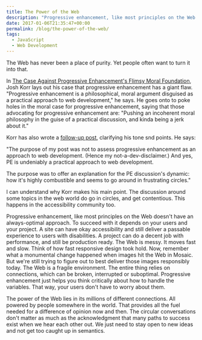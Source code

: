 ```yaml
---
title: The Power of the Web
description: "Progressive enhancement, like most principles on the Web doesn't have an always-optimal approach."
date: 2017-01-06T21:35:47+00:00
permalink: /blog/the-power-of-the-web/
tags:
  - JavaScript
  - Web Development
---
```


The Web has never been a place of purity. Yet people often want to turn it into that.

In [The Case Against Progressive Enhancement's Flimsy Moral Foundation](https://www.viget.com/articles/the-case-against-progressive-enhancements-flimsy-moral-foundation), Josh Korr lays out his case that progressive enhancement has a giant flaw. "Progressive enhancement is a philosophical, moral argument disguised as a practical approach to web development," he says. He goes onto to poke holes in the moral case for progressive enhancement, saying that those advocating for progressive enhancement are: "Pushing an incoherent moral philosophy in the guise of a practical discussion, and kinda being a jerk about it."

Korr has also wrote a [follow-up post](https://www.viget.com/articles/further-thoughts-about-the-progressive-enhancement-discussion), clarifying his tone snd points. He says:

"The purpose of my post was not to assess progressive enhancement as an approach to web development. (Hence my not-a-dev-disclaimer.) And yes, PE is undeniably a practical approach to web development.

The purpose was to offer an explanation for the PE discussion's dynamic: how it's highly combustible and seems to go around in frustrating circles."

I can understand why Korr makes his main point. The discussion around some topics in the web world do go in circles, and get contentious. This happens in the accessibility community too.

Progressive enhancement, like most principles on the Web doesn't have an always-optimal approach. To succeed with it depends on your users and your project. A site can have okay accessibility and still deliver a passable experience to users with disabilities. A project can do a decent job with performance, and still be production ready. The Web is messy. It moves fast and slow. Think of how fast responsive design took hold. Now, remember what a monumental change happened when images hit the Web in Mosaic. But we're still trying to figure out to best deliver those images responsibly today. The Web is a fragile environment. The entire thing relies on connections, which can be broken, interrupted or suboptimal. Progressive enhancement just helps you think critically about how to handle the variables. That way, your users don't have to worry about them.

The power of the Web lies in its millions of different connections. All powered by people somewhere in the world. That provides all the fuel needed for a difference of opinion now and then. The circular conversations don't matter as much as the acknowledgment that many paths to success exist when we hear each other out. We just need to stay open to new ideas and not get too caught up in semantics.
